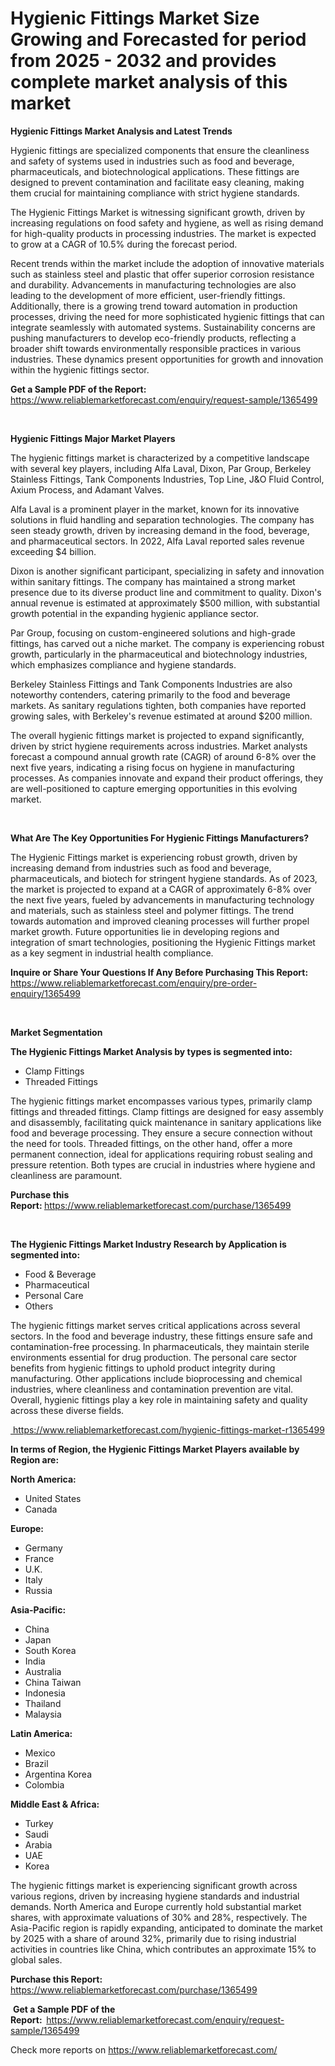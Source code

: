 <p><h1>Hygienic Fittings Market Size Growing and Forecasted for period from 2025 - 2032 and provides complete market analysis of this market</h1></p><p><strong>Hygienic Fittings Market Analysis and Latest Trends</strong></p>
<p><p>Hygienic fittings are specialized components that ensure the cleanliness and safety of systems used in industries such as food and beverage, pharmaceuticals, and biotechnological applications. These fittings are designed to prevent contamination and facilitate easy cleaning, making them crucial for maintaining compliance with strict hygiene standards. </p><p>The Hygienic Fittings Market is witnessing significant growth, driven by increasing regulations on food safety and hygiene, as well as rising demand for high-quality products in processing industries. The market is expected to grow at a CAGR of 10.5% during the forecast period. </p><p>Recent trends within the market include the adoption of innovative materials such as stainless steel and plastic that offer superior corrosion resistance and durability. Advancements in manufacturing technologies are also leading to the development of more efficient, user-friendly fittings. Additionally, there is a growing trend toward automation in production processes, driving the need for more sophisticated hygienic fittings that can integrate seamlessly with automated systems. Sustainability concerns are pushing manufacturers to develop eco-friendly products, reflecting a broader shift towards environmentally responsible practices in various industries. These dynamics present opportunities for growth and innovation within the hygienic fittings sector.</p></p>
<p><strong>Get a Sample PDF of the Report:&nbsp;</strong> <a href="https://www.reliablemarketforecast.com/enquiry/request-sample/1365499?utm_campaign=3327&utm_medium=2&utm_source=Github&utm_content=ia&utm_term=22032025&utm_id=hygienic-fittings">https://www.reliablemarketforecast.com/enquiry/request-sample/1365499</a></p>
<p>&nbsp;</p>
<p><strong>Hygienic Fittings Major Market Players</strong></p>
<p><p>The hygienic fittings market is characterized by a competitive landscape with several key players, including Alfa Laval, Dixon, Par Group, Berkeley Stainless Fittings, Tank Components Industries, Top Line, J&O Fluid Control, Axium Process, and Adamant Valves. </p><p>Alfa Laval is a prominent player in the market, known for its innovative solutions in fluid handling and separation technologies. The company has seen steady growth, driven by increasing demand in the food, beverage, and pharmaceutical sectors. In 2022, Alfa Laval reported sales revenue exceeding $4 billion. </p><p>Dixon is another significant participant, specializing in safety and innovation within sanitary fittings. The company has maintained a strong market presence due to its diverse product line and commitment to quality. Dixon's annual revenue is estimated at approximately $500 million, with substantial growth potential in the expanding hygienic appliance sector.</p><p>Par Group, focusing on custom-engineered solutions and high-grade fittings, has carved out a niche market. The company is experiencing robust growth, particularly in the pharmaceutical and biotechnology industries, which emphasizes compliance and hygiene standards.</p><p>Berkeley Stainless Fittings and Tank Components Industries are also noteworthy contenders, catering primarily to the food and beverage markets. As sanitary regulations tighten, both companies have reported growing sales, with Berkeley's revenue estimated at around $200 million.</p><p>The overall hygienic fittings market is projected to expand significantly, driven by strict hygiene requirements across industries. Market analysts forecast a compound annual growth rate (CAGR) of around 6-8% over the next five years, indicating a rising focus on hygiene in manufacturing processes. As companies innovate and expand their product offerings, they are well-positioned to capture emerging opportunities in this evolving market.</p></p>
<p>&nbsp;</p>
<p><strong>What Are The Key Opportunities For Hygienic Fittings Manufacturers?</strong></p>
<p><p>The Hygienic Fittings market is experiencing robust growth, driven by increasing demand from industries such as food and beverage, pharmaceuticals, and biotech for stringent hygiene standards. As of 2023, the market is projected to expand at a CAGR of approximately 6-8% over the next five years, fueled by advancements in manufacturing technology and materials, such as stainless steel and polymer fittings. The trend towards automation and improved cleaning processes will further propel market growth. Future opportunities lie in developing regions and integration of smart technologies, positioning the Hygienic Fittings market as a key segment in industrial health compliance.</p></p>
<p><strong>Inquire or Share Your Questions If Any Before Purchasing This Report:</strong> <a href="https://www.reliablemarketforecast.com/enquiry/pre-order-enquiry/1365499?utm_campaign=3327&utm_medium=2&utm_source=Github&utm_content=ia&utm_term=22032025&utm_id=hygienic-fittings">https://www.reliablemarketforecast.com/enquiry/pre-order-enquiry/1365499</a></p>
<p>&nbsp;</p>
<p><strong>Market Segmentation</strong></p>
<p><strong>The Hygienic Fittings Market Analysis by types is segmented into:</strong></p>
<p><ul><li>Clamp Fittings</li><li>Threaded Fittings</li></ul></p>
<p><p>The hygienic fittings market encompasses various types, primarily clamp fittings and threaded fittings. Clamp fittings are designed for easy assembly and disassembly, facilitating quick maintenance in sanitary applications like food and beverage processing. They ensure a secure connection without the need for tools. Threaded fittings, on the other hand, offer a more permanent connection, ideal for applications requiring robust sealing and pressure retention. Both types are crucial in industries where hygiene and cleanliness are paramount.</p></p>
<p><strong>Purchase this Report:&nbsp;</strong><a href="https://www.reliablemarketforecast.com/purchase/1365499?utm_campaign=3327&utm_medium=2&utm_source=Github&utm_content=ia&utm_term=22032025&utm_id=hygienic-fittings">https://www.reliablemarketforecast.com/purchase/1365499</a></p>
<p>&nbsp;</p>
<p><strong>The Hygienic Fittings Market Industry Research by Application is segmented into:</strong></p>
<p><ul><li>Food & Beverage</li><li>Pharmaceutical</li><li>Personal Care</li><li>Others</li></ul></p>
<p><p>The hygienic fittings market serves critical applications across several sectors. In the food and beverage industry, these fittings ensure safe and contamination-free processing. In pharmaceuticals, they maintain sterile environments essential for drug production. The personal care sector benefits from hygienic fittings to uphold product integrity during manufacturing. Other applications include bioprocessing and chemical industries, where cleanliness and contamination prevention are vital. Overall, hygienic fittings play a key role in maintaining safety and quality across these diverse fields.</p></p>
<p><a href="https://www.reliablemarketforecast.com/hygienic-fittings-market-r1365499?utm_campaign=3327&utm_medium=2&utm_source=Github&utm_content=ia&utm_term=22032025&utm_id=hygienic-fittings">&nbsp;https://www.reliablemarketforecast.com/hygienic-fittings-market-r1365499</a></p>
<p><strong>In terms of Region, the Hygienic Fittings Market Players available by Region are:</strong></p>
<p>
    <p> <strong> North America: </strong>
        <ul>
            <li>United States</li>
            <li>Canada</li>
        </ul>
        </p> 
    <p> <strong> Europe: </strong>
        <ul>
            <li>Germany</li>
            <li>France</li>
            <li>U.K.</li>
            <li>Italy</li>
            <li>Russia</li>
        </ul>
        </p> 
    <p> <strong> Asia-Pacific: </strong>
        <ul>
            <li>China</li>
            <li>Japan</li>
            <li>South Korea</li>
            <li>India</li>
            <li>Australia</li>
            <li>China Taiwan</li>
            <li>Indonesia</li>
            <li>Thailand</li>
            <li>Malaysia</li>
        </ul>
        </p> 
    <p> <strong> Latin America: </strong>
        <ul>
            <li>Mexico</li>
            <li>Brazil</li>
            <li>Argentina Korea</li>
            <li>Colombia</li>
        </ul>
        </p> 
    <p> <strong> Middle East & Africa: </strong>
        <ul>
            <li>Turkey</li>
            <li>Saudi</li>
            <li>Arabia</li>
            <li>UAE</li>
            <li>Korea</li>
        </ul>
    </p>
    </p>
<p><p>The hygienic fittings market is experiencing significant growth across various regions, driven by increasing hygiene standards and industrial demands. North America and Europe currently hold substantial market shares, with approximate valuations of 30% and 28%, respectively. The Asia-Pacific region is rapidly expanding, anticipated to dominate the market by 2025 with a share of around 32%, primarily due to rising industrial activities in countries like China, which contributes an approximate 15% to global sales.</p></p>
<p><strong>Purchase this Report: </strong><a href="https://www.reliablemarketforecast.com/purchase/1365499?utm_campaign=3327&utm_medium=2&utm_source=Github&utm_content=ia&utm_term=22032025&utm_id=hygienic-fittings">https://www.reliablemarketforecast.com/purchase/1365499</a></p>
<p>&nbsp;<strong>Get a Sample PDF of the Report:&nbsp;&nbsp;</strong><a href="https://www.reliablemarketforecast.com/enquiry/request-sample/1365499?utm_campaign=3327&utm_medium=2&utm_source=Github&utm_content=ia&utm_term=22032025&utm_id=hygienic-fittings">https://www.reliablemarketforecast.com/enquiry/request-sample/1365499</a></p>
<p><strong></strong></p>
<p>Check more reports on <a href="https://www.reliablemarketforecast.com/?utm_campaign=3327&utm_medium=2&utm_source=Github&utm_content=ia&utm_term=22032025&utm_id=hygienic-fittings">https://www.reliablemarketforecast.com/</a></p>